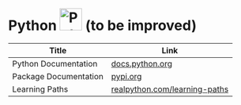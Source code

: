 # Python <img src="../../image/Python_logo.svg" alt="Python logo" height="45pt" width="!" /> (to be improved)

|Title|Link|
|-----|----|
|Python Documentation|[docs.python.org](https://docs.python.org/)|
|Package Documentation|[pypi.org](https://pypi.org/)|
|Learning Paths|[realpython.com/learning-paths](https://realpython.com/learning-paths/)|
